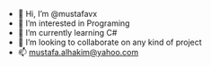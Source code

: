 - 👋 Hi, I’m @mustafavx
- 👀 I’m interested in Programing 
- 🌱 I’m currently learning C#
- 💞️ I’m looking to collaborate on any kind of project 
- 📫 mustafa.alhakim@yahoo.com

<!---
mustafavx/mustafavx is a ✨ special ✨ repository because its `README.md` (this file) appears on your GitHub profile.
You can click the Preview link to take a look at your changes.
--->
